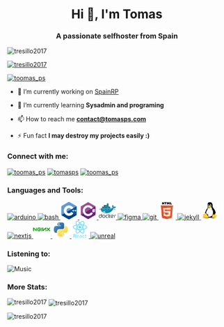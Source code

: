 <h1 align="center">Hi 👋, I'm Tomas</h1>
<h3 align="center">A passionate selfhoster from Spain</h3>

<p align="left"> <img src="https://komarev.com/ghpvc/?username=tresillo2017&label=Profile%20views&color=0e75b6&style=flat" alt="tresillo2017" /> </p>

<p align="left"> <a href="https://github.com/ryo-ma/github-profile-trophy"><img src="https://github-profile-trophy.vercel.app/?username=tresillo2017" alt="tresillo2017" /></a> </p>

<p align="left"> <a href="https://twitter.com/toomas_ps" target="blank"><img src="https://img.shields.io/twitter/follow/toomas_ps?logo=twitter&style=for-the-badge" alt="toomas_ps" /></a> </p>

- 🔭 I’m currently working on [SpainRP](https://spainrp.me)

- 🌱 I’m currently learning **Sysadmin and programing**

- 📫 How to reach me **contact@tomasps.com**

- ⚡ Fun fact **I may destroy my projects easily :)**

<h3 align="left">Connect with me:</h3>
<p align="left">
<a href="https://twitter.com/toomas_ps" target="blank"><img align="center" src="https://raw.githubusercontent.com/rahuldkjain/github-profile-readme-generator/master/src/images/icons/Social/twitter.svg" alt="toomas_ps" height="30" width="40" /></a>
<a href="https://linkedin.com/in/tomasps" target="blank"><img align="center" src="https://raw.githubusercontent.com/rahuldkjain/github-profile-readme-generator/master/src/images/icons/Social/linked-in-alt.svg" alt="tomasps" height="30" width="40" /></a>
<a href="https://instagram.com/toomas_ps" target="blank"><img align="center" src="https://raw.githubusercontent.com/rahuldkjain/github-profile-readme-generator/master/src/images/icons/Social/instagram.svg" alt="toomas_ps" height="30" width="40" /></a>
</p>

<h3 align="left">Languages and Tools:</h3>
<p align="left"> <a href="https://www.arduino.cc/" target="_blank" rel="noreferrer"> <img src="https://cdn.worldvectorlogo.com/logos/arduino-1.svg" alt="arduino" width="40" height="40"/> </a> <a href="https://www.gnu.org/software/bash/" target="_blank" rel="noreferrer"> <img src="https://www.vectorlogo.zone/logos/gnu_bash/gnu_bash-icon.svg" alt="bash" width="40" height="40"/> </a> <a href="https://www.w3schools.com/cpp/" target="_blank" rel="noreferrer"> <img src="https://raw.githubusercontent.com/devicons/devicon/master/icons/cplusplus/cplusplus-original.svg" alt="cplusplus" width="40" height="40"/> </a> <a href="https://www.w3schools.com/cs/" target="_blank" rel="noreferrer"> <img src="https://raw.githubusercontent.com/devicons/devicon/master/icons/csharp/csharp-original.svg" alt="csharp" width="40" height="40"/> </a> <a href="https://www.docker.com/" target="_blank" rel="noreferrer"> <img src="https://raw.githubusercontent.com/devicons/devicon/master/icons/docker/docker-original-wordmark.svg" alt="docker" width="40" height="40"/> </a> <a href="https://www.figma.com/" target="_blank" rel="noreferrer"> <img src="https://www.vectorlogo.zone/logos/figma/figma-icon.svg" alt="figma" width="40" height="40"/> </a> <a href="https://git-scm.com/" target="_blank" rel="noreferrer"> <img src="https://www.vectorlogo.zone/logos/git-scm/git-scm-icon.svg" alt="git" width="40" height="40"/> </a> <a href="https://www.w3.org/html/" target="_blank" rel="noreferrer"> <img src="https://raw.githubusercontent.com/devicons/devicon/master/icons/html5/html5-original-wordmark.svg" alt="html5" width="40" height="40"/> </a> <a href="https://jekyllrb.com/" target="_blank" rel="noreferrer"> <img src="https://www.vectorlogo.zone/logos/jekyllrb/jekyllrb-icon.svg" alt="jekyll" width="40" height="40"/> </a> <a href="https://www.linux.org/" target="_blank" rel="noreferrer"> <img src="https://raw.githubusercontent.com/devicons/devicon/master/icons/linux/linux-original.svg" alt="linux" width="40" height="40"/> </a> <a href="https://nextjs.org/" target="_blank" rel="noreferrer"> <img src="https://cdn.worldvectorlogo.com/logos/nextjs-2.svg" alt="nextjs" width="40" height="40"/> </a> <a href="https://www.nginx.com" target="_blank" rel="noreferrer"> <img src="https://raw.githubusercontent.com/devicons/devicon/master/icons/nginx/nginx-original.svg" alt="nginx" width="40" height="40"/> </a> <a href="https://www.python.org" target="_blank" rel="noreferrer"> <img src="https://raw.githubusercontent.com/devicons/devicon/master/icons/python/python-original.svg" alt="python" width="40" height="40"/> </a> <a href="https://reactjs.org/" target="_blank" rel="noreferrer"> <img src="https://raw.githubusercontent.com/devicons/devicon/master/icons/react/react-original-wordmark.svg" alt="react" width="40" height="40"/> </a> <a href="https://unrealengine.com/" target="_blank" rel="noreferrer"> <img src="https://raw.githubusercontent.com/kenangundogan/fontisto/036b7eca71aab1bef8e6a0518f7329f13ed62f6b/icons/svg/brand/unreal-engine.svg" alt="unreal" width="40" height="40"/> </a> </p>

<h3 align="left">Listening to:</h3>

![Music](https://lastfm-recently-played.vercel.app/api?user=tresillo2017&width=600)

<h3 align="left">More Stats:</h3>

<p><img align="left" src="https://github-readme-stats.vercel.app/api/top-langs?username=tresillo2017&show_icons=true&locale=en&layout=compact" alt="tresillo2017" /></p>

<p>&nbsp;<img align="center" src="https://github-readme-stats.vercel.app/api?username=tresillo2017&show_icons=true&locale=en" alt="tresillo2017" /></p>

<p><img align="left" src="https://github-readme-streak-stats.herokuapp.com/?user=tresillo2017&" alt="tresillo2017" /></p>

